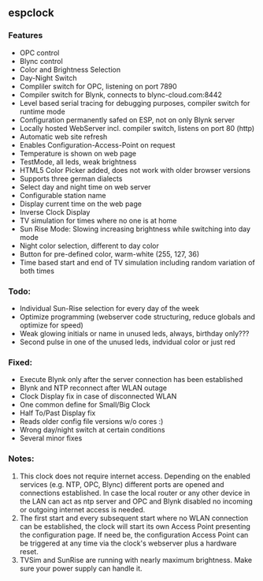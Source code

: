 ## **espclock**
### **Features**
*	OPC control
*	Blync control
*	Color and Brightness Selection
*	Day-Night Switch
*	Compliler switch for OPC, listening on port 7890
*	Compiler switch for Blynk, connects to blync-cloud.com:8442
*	Level based serial tracing for debugging purposes, compiler switch for runtime mode
*	Configuration permanently safed on ESP, not on only Blynk server
*	Locally hosted WebServer incl. compiler switch, listens on port 80 (http)
*	Automatic web site refresh
*	Enables Configuration-Access-Point on request
*	Temperature is shown on web page
*	TestMode, all leds, weak brightness
*	HTML5 Color Picker added, does not work with older browser versions
*	Supports three german dialects
*	Select day and night time on web server
*	Configurable station name
*	Display current time on the web page
*	Inverse Clock Display
*	TV simulation for times where no one is at home
*	Sun Rise Mode: Slowing increasing brightness while switching into day mode
*	Night color selection, different to day color
*	Button for pre-defined color, warm-white (255, 127, 36)
*	Time based start and end of TV simulation including random variation of both times

### **Todo:**
*	Individual Sun-Rise selection for every day of the week
*	Optimize programming (webserver code structuring, reduce globals and optimize for speed)
*	Weak glowing initials or name in unused leds, always, birthday only???
*	Second pulse in one of the unused leds, indvidual color or just red

### **Fixed:** 
*	Execute Blynk only after the server connection has been established
*	Blynk and NTP reconnect after WLAN outage
*	Clock Display fix in case of disconnected WLAN
*	One common define for Small/Big Clock
*	Half To/Past Display fix
*	Reads older config file versions w/o cores :)
*	Wrong day/night switch at certain conditions
*	Several minor fixes

### **Notes:**
1.	This clock does not require internet access.
	Depending on the enabled services (e.g. NTP, OPC, Blync) different ports are opened and connections established.
	In case the local router or any other device in the LAN can act as ntp server and OPC and Blynk disabled 
	no incoming or outgoing internet access is needed.
2.	The first start and every subsequent start where no WLAN connection can be established, the clock will start its own
	Access Point presenting the configuration page.
	If need be, the configuration Access Point can be triggered at any time via the clock's webserver plus a hardware reset.
3.	TVSim and SunRise are running with nearly maximum brightness. Make sure your power supply can handle it.
	